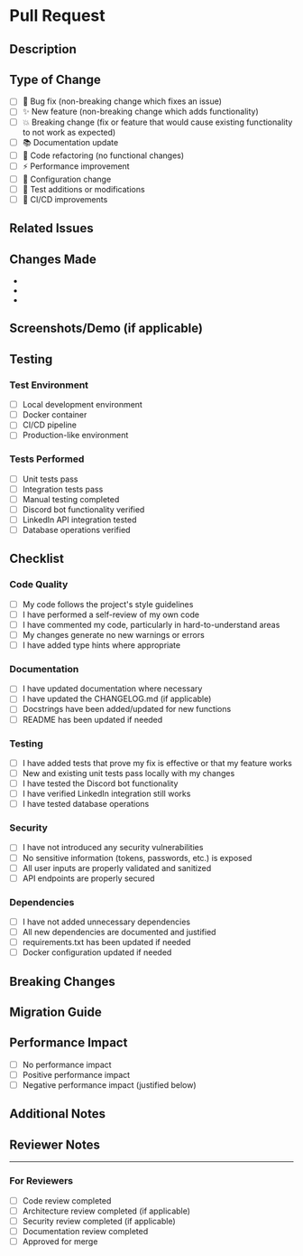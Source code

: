 # Pull Request

## Description
<!-- Provide a brief description of the changes in this PR -->

## Type of Change
<!-- Mark the relevant option(s) with an "x" -->
- [ ] 🐛 Bug fix (non-breaking change which fixes an issue)
- [ ] ✨ New feature (non-breaking change which adds functionality)  
- [ ] 💥 Breaking change (fix or feature that would cause existing functionality to not work as expected)
- [ ] 📚 Documentation update
- [ ] 🎨 Code refactoring (no functional changes)
- [ ] ⚡ Performance improvement
- [ ] 🔧 Configuration change
- [ ] 🧪 Test additions or modifications
- [ ] 🚀 CI/CD improvements

## Related Issues
<!-- Link any related issues using: Closes #123, Fixes #456, Related to #789 -->

## Changes Made
<!-- Describe the specific changes made in this PR -->
- 
- 
- 

## Screenshots/Demo (if applicable)
<!-- Add screenshots or demo videos if your changes affect the UI -->

## Testing
<!-- Describe how you tested your changes -->

### Test Environment
- [ ] Local development environment
- [ ] Docker container
- [ ] CI/CD pipeline
- [ ] Production-like environment

### Tests Performed
- [ ] Unit tests pass
- [ ] Integration tests pass
- [ ] Manual testing completed
- [ ] Discord bot functionality verified
- [ ] LinkedIn API integration tested
- [ ] Database operations verified

## Checklist
<!-- Mark completed items with an "x" -->

### Code Quality
- [ ] My code follows the project's style guidelines
- [ ] I have performed a self-review of my own code
- [ ] I have commented my code, particularly in hard-to-understand areas
- [ ] My changes generate no new warnings or errors
- [ ] I have added type hints where appropriate

### Documentation
- [ ] I have updated documentation where necessary
- [ ] I have updated the CHANGELOG.md (if applicable)
- [ ] Docstrings have been added/updated for new functions
- [ ] README has been updated if needed

### Testing
- [ ] I have added tests that prove my fix is effective or that my feature works
- [ ] New and existing unit tests pass locally with my changes
- [ ] I have tested the Discord bot functionality
- [ ] I have verified LinkedIn integration still works
- [ ] I have tested database operations

### Security
- [ ] I have not introduced any security vulnerabilities
- [ ] No sensitive information (tokens, passwords, etc.) is exposed
- [ ] All user inputs are properly validated and sanitized
- [ ] API endpoints are properly secured

### Dependencies
- [ ] I have not added unnecessary dependencies
- [ ] All new dependencies are documented and justified
- [ ] requirements.txt has been updated if needed
- [ ] Docker configuration updated if needed

## Breaking Changes
<!-- If this is a breaking change, describe what breaks and how to migrate -->

## Migration Guide
<!-- If users need to take action when upgrading, provide clear instructions -->

## Performance Impact
<!-- Describe any performance implications of your changes -->
- [ ] No performance impact
- [ ] Positive performance impact
- [ ] Negative performance impact (justified below)

## Additional Notes
<!-- Add any additional information that reviewers should know -->

## Reviewer Notes
<!-- Any specific areas you'd like reviewers to focus on -->

---

### For Reviewers
- [ ] Code review completed
- [ ] Architecture review completed (if applicable)
- [ ] Security review completed (if applicable)
- [ ] Documentation review completed
- [ ] Approved for merge